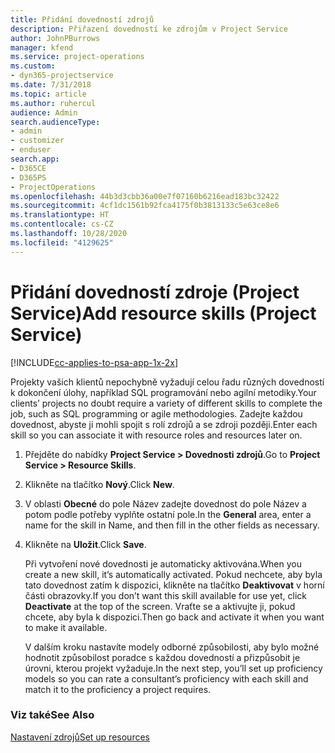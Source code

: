 ```yaml
---
title: Přidání dovedností zdrojů
description: Přiřazení dovedností ke zdrojům v Project Service
author: JohnPBurrows
manager: kfend
ms.service: project-operations
ms.custom:
- dyn365-projectservice
ms.date: 7/31/2018
ms.topic: article
ms.author: ruhercul
audience: Admin
search.audienceType:
- admin
- customizer
- enduser
search.app:
- D365CE
- D365PS
- ProjectOperations
ms.openlocfilehash: 44b3d3cbb36a00e7f07160b6216ead183bc32422
ms.sourcegitcommit: 4cf1dc1561b92fca4175f0b3813133c5e63ce8e6
ms.translationtype: HT
ms.contentlocale: cs-CZ
ms.lasthandoff: 10/28/2020
ms.locfileid: "4129625"
---
```

# <a name="add-resource-skills-project-service"></a><span data-ttu-id="0970b-103">Přidání dovedností zdroje (Project Service)</span><span class="sxs-lookup"><span data-stu-id="0970b-103">Add resource skills (Project Service)</span></span>

[!INCLUDE[cc-applies-to-psa-app-1x-2x](../includes/cc-applies-to-psa-app-1x-2x.md)]

<span data-ttu-id="0970b-104">Projekty vašich klientů nepochybně vyžadují celou řadu různých dovedností k dokončení úlohy, například SQL programování nebo agilní metodiky.</span><span class="sxs-lookup"><span data-stu-id="0970b-104">Your clients’ projects no doubt require a variety of different skills to complete the job, such as SQL programming or agile methodologies.</span></span> <span data-ttu-id="0970b-105">Zadejte každou dovednost, abyste ji mohli spojit s rolí zdrojů a se zdroji později.</span><span class="sxs-lookup"><span data-stu-id="0970b-105">Enter each skill so you can associate it with resource roles and resources later on.</span></span>  
  
1. <span data-ttu-id="0970b-106">Přejděte do nabídky **Project Service > Dovednosti zdrojů**.</span><span class="sxs-lookup"><span data-stu-id="0970b-106">Go to **Project Service > Resource Skills**.</span></span>  
  
2. <span data-ttu-id="0970b-107">Klikněte na tlačítko **Nový**.</span><span class="sxs-lookup"><span data-stu-id="0970b-107">Click **New**.</span></span>  
  
3. <span data-ttu-id="0970b-108">V oblasti **Obecné** do pole Název zadejte dovednost do pole Název a potom podle potřeby vyplňte ostatní pole.</span><span class="sxs-lookup"><span data-stu-id="0970b-108">In the **General** area, enter a name for the skill in Name, and then fill in the other fields as necessary.</span></span>  
  
4. <span data-ttu-id="0970b-109">Klikněte na **Uložit**.</span><span class="sxs-lookup"><span data-stu-id="0970b-109">Click **Save**.</span></span>  
  
   <span data-ttu-id="0970b-110">Při vytvoření nové dovednosti je automaticky aktivována.</span><span class="sxs-lookup"><span data-stu-id="0970b-110">When you create a new skill, it’s automatically activated.</span></span> <span data-ttu-id="0970b-111">Pokud nechcete, aby byla tato dovednost zatím k dispozici, klikněte na tlačítko **Deaktivovat** v horní části obrazovky.</span><span class="sxs-lookup"><span data-stu-id="0970b-111">If you don’t want this skill available for use yet, click **Deactivate** at the top of the screen.</span></span> <span data-ttu-id="0970b-112">Vraťte se a aktivujte ji, pokud chcete, aby byla k dispozici.</span><span class="sxs-lookup"><span data-stu-id="0970b-112">Then go back and activate it when you want to make it available.</span></span>  
  
   <span data-ttu-id="0970b-113">V dalším kroku nastavíte modely odborné způsobilosti, aby bylo možné hodnotit způsobilost poradce s každou dovedností a přizpůsobit je úrovni, kterou projekt vyžaduje.</span><span class="sxs-lookup"><span data-stu-id="0970b-113">In the next step, you’ll set up proficiency models so you can rate a consultant’s proficiency with each skill and match it to the proficiency a project requires.</span></span>  
  
### <a name="see-also"></a><span data-ttu-id="0970b-114">Viz také</span><span class="sxs-lookup"><span data-stu-id="0970b-114">See Also</span></span>  
 [<span data-ttu-id="0970b-115">Nastavení zdrojů</span><span class="sxs-lookup"><span data-stu-id="0970b-115">Set up resources</span></span>](../psa/set-up-resources.md)
